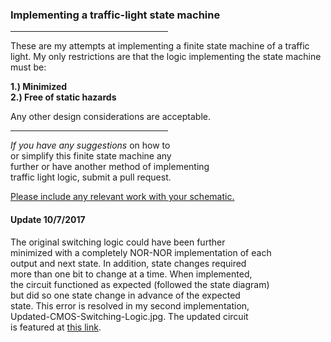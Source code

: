 <h3>Implementing a traffic-light state machine</h3>
<hr width="50%">
<p>
	These are my attempts at implementing a finite state machine of a traffic light. 
	My only restrictions are that the logic implementing the state machine must be:
</p>
<p><b>
	1.) Minimized <br>
	2.) Free of static hazards
</b></p> 
<p>	
	Any other design considerations are acceptable.
</p>
<hr width="50%">
<p>
	<i>If you have any suggestions</i> on how to<br>
	or simplify this finite state machine any <br>
	further or have another method of implementing <br>
	traffic light logic, submit a pull request. 
</p>
<p>
	<ins>Please include any relevant work with your schematic.</ins> 
</p>
<h4>Update 10/7/2017</h4>
<p>The original switching logic could have been further<br>
   minimized with a completely NOR-NOR implementation of each<br>
   output and next state. In addition, state changes required<br>
   more than one bit to change at a time. When implemented, <br>
   the circuit functioned as expected (followed the state diagram)<br>
   but did so one state change in advance of the expected<br>
   state. This error is resolved in my second implementation, <br>
   Updated-CMOS-Switching-Logic.jpg. The updated circuit <br>
   is featured at <a href="http://tinyurl.com/y8h3a9r5">this link</a>.
</p>
